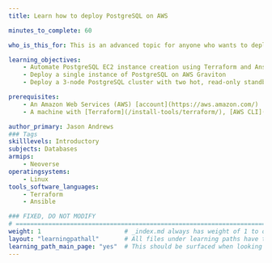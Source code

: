 ```yaml
---
title: Learn how to deploy PostgreSQL on AWS 

minutes_to_complete: 60   

who_is_this_for: This is an advanced topic for anyone who wants to deploy PostgreSQL on AWS Graviton processors.

learning_objectives: 
    - Automate PostgreSQL EC2 instance creation using Terraform and Ansible
    - Deploy a single instance of PostgreSQL on AWS Graviton 
    - Deploy a 3-node PostgreSQL cluster with two hot, read-only standby servers on AWS Graviton

prerequisites:
    - An Amazon Web Services (AWS) [account](https://aws.amazon.com/)
    - A machine with [Terraform](/install-tools/terraform/), [AWS CLI](/install-tools/aws-cli), [AWS IAM authenticator](https://docs.aws.amazon.com/eks/latest/userguide/install-aws-iam-authenticator.html), and [Ansible](/install-tools/ansible/) installed

author_primary: Jason Andrews
### Tags
skilllevels: Introductory
subjects: Databases
armips:
    - Neoverse
operatingsystems:
    - Linux
tools_software_languages:
    - Terraform
    - Ansible

### FIXED, DO NOT MODIFY
# ================================================================================
weight: 1                       # _index.md always has weight of 1 to order correctly
layout: "learningpathall"       # All files under learning paths have this same wrapper
learning_path_main_page: "yes"  # This should be surfaced when looking for related content. Only set for _index.md of learning path content.
---
```




